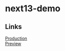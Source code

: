 # next13-demo

## Links

[Production](https://next13-demo.drimchansky.dev/)<br>
[Preview](https://next13-demo-preview.drimchansky.dev/)
